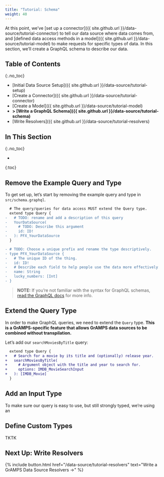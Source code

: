 ```yaml
---
title: "Tutorial: Schema"
weight: 40
---
```


At this point, we’ve [set up a connector]({{ site.github.url }}/data-source/tutorial-connector) to tell our data source where data comes from, and [defined data access methods in a model]({{ site.github.url }}/data-source/tutorial-model) to make requests for specific types of data. In this section, we’ll create a GraphQL schema to describe our data.

## Table of Contents
{:.no_toc}

-   [Initial Data Source Setup]({{ site.github.url }}/data-source/tutorial-setup)
-   [Create a Connector]({{ site.github.url }}/data-source/tutorial-connector)
-   [Create a Model]({{ site.github.url }}/data-source/tutorial-model)
-   **> [Write a GraphQL Schema]({{ site.github.url }}/data-source/tutorial-schema)**
-   [Write Resolvers]({{ site.github.url }}/data-source/tutorial-resolvers)

## In This Section
{:.no_toc}

- 
{:toc}

## Remove the Example Query and Type

To get set up, let’s start by removing the example query and type in `src/schema.graphql`.

```diff
  # The query/queries for data access MUST extend the Query type.
  extend type Query {
-   # TODO: rename and add a description of this query
-   YourDataSource(
-     # TODO: Describe this argument
-     id: ID!
-   ): PFX_YourDataSource
  }

- # TODO: Choose a unique prefix and rename the type descriptively.
- type PFX_YourDataSource {
-   # The unique ID of the thing.
-   id: ID!
-   # Describe each field to help people use the data more effectively.
-   name: String
-   lucky_numbers: [Int]
- }
```

> **NOTE:** If you’re not familiar with the syntax for GraphQL schemas, 
> [read the GraphQL docs](http://graphql.org/learn/schema/) for more info.

## Extend the Query Type

In order to make GraphQL queries, we need to extend the `Query` type. **This is a GrAMPS-specific feature that allows GrAMPS data sources to be combined without transpilation.**

Let’s add our `searchMoviesByTitle` query:

```diff
  extend type Query {
+   # Search for a movie by its title and (optionally) release year.
+   searchMoviesByTitle(
+     # Argument object with the title and year to search for.
+     options: IMDB_MovieSearchInput
+   ): [IMDB_Movie]
  }
```

## Add an Input Type

To make sure our query is easy to use, but still strongly typed, we’re using an 

## Define Custom Types

TKTK

## Next Up: Write Resolvers

{% include button.html
    href="/data-source/tutorial-resolvers" 
    text="Write a GrAMPS Data Source Resolvers &rarr;"
%}
